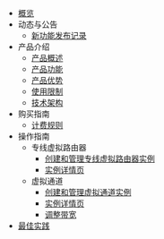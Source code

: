 

- [概览](/plvr/README.md)
- 动态与公告
  - [新功能发布记录](/plvr/newfunctions/newfunctions.md)
- 产品介绍
  * [产品概述](/plvr/intro/description.md)
  * [产品功能](/plvr/intro/function.md)
  * [产品优势](plvr/intro/advantages.md)
  * [使用限制](/plvr/intro/limit.md)
  * [技术架构](/plvr/intro/architecture.md)
- 购买指南
  - [计费规则](/plvr/buy/charge.md)
- 操作指南
  * 专线虚拟路由器
    * [创建和管理专线虚拟路由器实例](/plvr/guide/virtualrouter.md)
    * [实例详情页](/plvr/guide/virtualrouter_luyoutab.md)
  * 虚拟通道
    * [创建和管理虚拟通道实例](/plvr/guide/virtualchannel.md)
    * [实例详情页](/plvr/guide/virtualchannel_detail.md)
    * [调整带宽](plvr/guide/virtualchannel_change.md)
- [最佳实践](/plvr/bestpractice/bestpractice.md)


